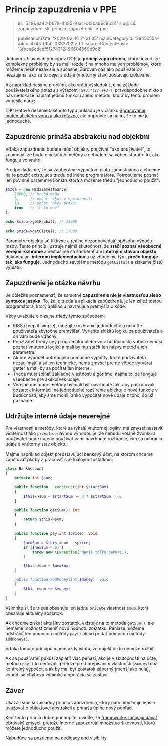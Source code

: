 Princíp zapuzdrenia v PPE
=========================

> id: '54968a42-b678-4385-91ac-c13ba96c9b34'
> slug:
> 	cs: zapouzdreni
> 	sk: princip-zapuzdrenia-v-ppe
> 
> publicationDate: '2020-02-16 21:21:35'
> mainCategoryId: '3e45c55a-a4cd-4745-b1bb-0332702fefbf'
> sourceContentHash: '3fbce6cdcbf5f274312496604569d9c2'

Jedným z hlavných princípov OOP je **princíp zapuzdrenia**, ktorý hovorí, že komplexné problémy by sa mali rozdeliť na mnoho malých problémov, ktoré môžeme riešiť nezávisle a súčasne. Zároveň nás ako používateľov nezaujíma, ako sa to deje, a údaje (vnútorný stav) zostávajú izolované.

Ak napríklad riešime problém, ako vrátiť výsledok `1,6` na základe používateľského dotazu s výrazom `(5+3)*(2/(7+3))`, pravdepodobne nikto z nás nedokáže napísať jedinú funkciu alebo metódu, ktorá by tento problém vyriešila naraz.

**TIP:** Hotové riešenie takéhoto typu príkladu je v článku <a href="/pokrocila-kalkulacka">Spracovanie matematického výrazu ako reťazca</a>, ale pripravte sa na to, že to nie je jednoduché.

Zapuzdrenie prináša abstrakciu nad objektmi
-----------------------------------------

Vďaka zapuzdreniu budete môcť objekty používať "ako používateľ", to znamená, že budete volať ich metódy a nebudete sa vôbec starať o to, ako fungujú vo vnútri.

Predpokladajme, že sa zaoberáme výpočtom platu zamestnanca a chceme na to použiť existujúcu triedu od iného programátora. Potrebujeme poznať len povinné parametre konštruktora a môžeme triedu "jednoducho použiť":

```php
$mzda = new MzdaZamestnance(
    25000, // hrubá mzda
    6,     // počet rokov v spoločnosti
    10,    // počet rokov praxe
    true   // je to muž?
);

echo $mzda->getHruba(); // 25000

echo $mzda->getCista(); // 17800
```

Parametre objektu sú fiktívne a reálne nezodpovedajú spôsobu výpočtu mzdy. Tento princíp ilustruje najmä skutočnosť, že **stačí poznať všeobecné verejné rozhranie** a nemusíme sa zaoberať ani **interným stavom objektu**, dokonca ani **internou implementáciou** a už vôbec nie tým, **prečo funguje tak, ako funguje**. Jednoducho zavoláme metódu `getCista()` a získame čistú výplatu.

Zapuzdrenie je otázka návrhu
----------------------------

Je dôležité poznamenať, že samotné **zapuzdrenie nie je vlastnosťou alebo syntaxou jazyka**. To, že je trieda a aplikácia zapúzdrená, je len záležitosťou programátora, ktorý aplikáciu navrhuje a premýšľa o kóde.

Vždy uvažujte o dizajne triedy týmto spôsobom:

- KISS (keep it simple), udržujte rozhranie jednoduché a nenúťte používateľa zbytočne premýšľať. Vyriešte zložitú logiku za používateľa a on vám bude vďačný.
- Používateľ triedy (iný programátor alebo vy v budúcnosti) vôbec nemusí poznať vnútornú logiku a mali by mu stačiť len názvy metód a ich parametre.
- Ak pre výpočet potrebujem pomocné výpočty, ktoré používateľa nezaujímajú a sú len technické, nemá zmysel pre ne vôbec vytvárať getter a mali by sa počítať len interne.
- Trieda musí spĺňať základné vlastnosti algoritmu, najmä to, že funguje všeobecne pre akékoľvek údaje.
- Verejne dostupné metódy by mali byť navrhnuté tak, aby poskytovali dostatok informácií na jednoduché rozšírenie objektu o nové funkcie v budúcnosti, aby sme mohli ľahko vypočítať nové údaje z toho, čo už poznáme.

Udržujte interné údaje neverejné
-------------------------------

Pre vlastnosti a metódy, ktoré sa týkajú vnútornej logiky, má zmysel nastaviť viditeľnosť ako `private`. Hlavnou výhodou je, že nebudú volané zvonku a používateľ bude nútený používať vami navrhnuté rozhranie, čím sa ochránia údaje a vnútorný stav objektu.

Majme napríklad objekt predstavujúci bankový účet, na ktorom chceme zaúčtovať platby a pracovať s aktuálnym zostatkom:

```php
class BankAccount
{
    private int $sum;

    public function __construct(int $startSum)
    {
        $this->sum = $startSum >= 0 ? $startSum : 0;
    }

    public function getSum(): int
    {
        return $this->sum;
    }

    public function pay(int $price): void
    {
        $newSum = $this->sum - $price;
        if ($newSum < 0) {
            throw new \Exception("Nemáš toľko peňazí!);
        }

        $this->sum = $newSum;
    }

    public function addMoney(int $money): void
    {
        $this->sum += $money;
    }
}
```

Všimnite si, že trieda obsahuje len jednu `private` vlastnosť `$sum`, ktorá obsahuje aktuálny zostatok.

Ak chceme získať aktuálny zostatok, existuje na to metóda `getSum()`, ale nemáme možnosť zmeniť novú hodnotu zostatku. Peniaze môžeme odstrániť len pomocou metódy `pay()` alebo pridať pomocou metódy `addMoney()`.

Vďaka tomuto princípu máme vždy istotu, že objekt nikto nemôže rozbiť.

Ak sa používateľ pokúsi zaplatiť viac peňazí, ako je v skutočnosti na účte, metóda `pay()` to nedovolí, pretože pred prepísaním vlastnosti `$sum` vykoná kontrolný výpočet, a ak by mal byť zostatok záporný (menší ako nula), vyhodí sa chybová výnimka a operácia sa zastaví.

Záver
-----

Ukázali sme si základný princíp zapuzdrenia, ktorý nám umožňuje lepšie uvažovať o objektovej abstrakcii a prináša úplne nový pohľad.

Keď tento princíp dobre pochopíte, uvidíte, že <a href="/proc-use-frameworks">frameworky začínajú dávať obrovský zmysel</a>, pretože interne zapuzdrujú množstvo šikovnosti, ktorú môžete jednoducho použiť.

Nabudúce sa pozrieme na <a href="/dedicacy-and-visibility">dedicacy and visibility</a>.
